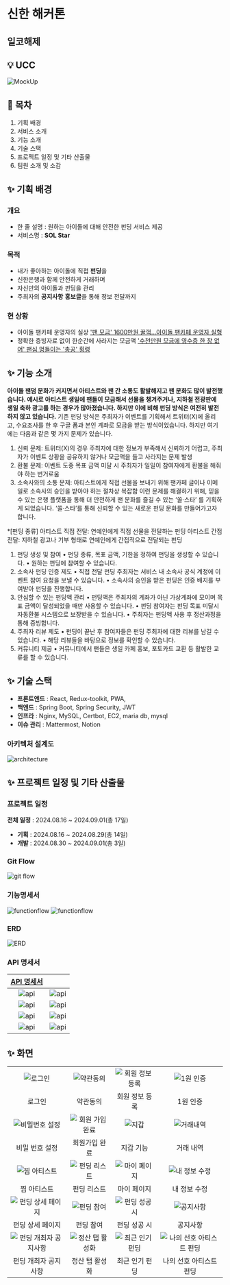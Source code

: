# 신한 해커톤

## 일코해제

## 💡 UCC

![MockUp](./README_ASSETS/figma.png)

## 🚩 목차

1. 기획 배경
2. 서비스 소개
3. 기능 소개
4. 기술 스택
5. 프로젝트 일정 및 기타 산출물
6. 팀원 소개 및 소감

## ✨ 기획 배경

### 개요

-   한 줄 설명 : 원하는 아이돌에 대해 안전한 펀딩 서비스 제공
-   서비스명 : **SOL Star**

### 목적

-   내가 좋아하는 아이돌에 직접 **펀딩**을
-   신한은행과 함께 안전하게 거래하며
-   자신만의 아이돌과 펀딩을 관리
-   주최자의 **공지사항** **홍보글**을 통해 정보 전달까지

### 현 상황

-   아이돌 팬카페 운영자의 실상 ['팬 모금' 1600만원 꿀꺽…아이돌 팬카페 운영자 실형](https://www.newsis.com/view/NISX20230922_0002461358)
-   정확한 증빙자료 없이 한순간에 사라지는 모금액 ['수천만원 모금에 영수증 한 장 없어' 팬심 멍들이는 '총공' 횡령](https://www.hankookilbo.com/News/Read/A2021121010390004582)

## ✨ 기능 소개

**아이돌 팬덤 문화가 커지면서 아티스트와 팬 간 소통도 활발해지고 팬 문화도 많이 발전했습니다. 예시로 아티스트 생일에 팬들이 모금해서 선물을 챙겨주거나, 지하철 전광판에 생일 축하 광고를 하는 경우가 많아졌습니다. 하지만 이에 비해 펀딩 방식은 여전히 발전하지 않고 있습니다.**
기존 펀딩 방식은 주최자가 이벤트를 기획해서 트위터(X)에 올리고, 수요조사를 한 후 구글 폼과 본인 계좌로 모금을 받는 방식이었습니다. 하지만 여기에는 다음과 같은 몇 가지 문제가 있습니다.

1. 신뢰 문제: 트위터(X)의 경우 주최자에 대한 정보가 부족해서 신뢰하기 어렵고, 주최자가 이벤트 상황을 공유하지 않거나 모금액을 들고 사라지는 문제 발생
2. 환불 문제: 이벤트 도중 목표 금액 미달 시 주최자가 일일이 참여자에게 환불을 해줘야 하는 번거로움
3. 소속사와의 소통 문제: 아티스트에게 직접 선물을 보내기 위해 팬카페 글이나 이메일로 소속사의 승인을 받아야 하는 절차상 복잡함
   이런 문제를 해결하기 위해, 믿을 수 있는 은행 플랫폼을 통해 더 안전하게 팬 문화를 즐길 수 있는 ‘쏠·스타’ 를 기획하게 되었습니다. ‘쏠·스타’를 통해 신뢰할 수 있는 새로운 펀딩 문화를 만들어가고자 합니다.

\*[펀딩 종류]
아티스트 직접 전달: 연예인에게 직접 선물을 전달하는 펀딩
아티스트 간접 전달: 지하철 광고나 기부 형태로 연예인에게 간접적으로 전달되는 펀딩

1. 펀딩 생성 및 참여
   • 펀딩 종류, 목표 금액, 기한을 정하여 펀딩을 생성할 수 있습니다.
   • 원하는 펀딩에 참여할 수 있습니다.
2. 소속사 펀딩 인증 제도
   • 직접 전달 펀딩 주최자는 서비스 내 소속사 공식 계정에 이벤트 참여 요청을 보낼 수 있습니다.
   • 소속사의 승인을 받은 펀딩은 인증 배지를 부여받아 펀딩을 진행합니다.
3. 안심할 수 있는 펀딩액 관리
   • 펀딩액은 주최자의 계좌가 아닌 가상계좌에 모이며 목표 금액이 달성되었을 때만 사용할 수 있습니다.
   • 펀딩 참여자는 펀딩 목표 미달시 자동환불 시스템으로 보장받을 수 있습니다.
   • 주최자는 펀딩액 사용 후 정산과정을 통해 증빙합니다.
4. 주최자 리뷰 제도
   • 펀딩이 끝난 후 참여자들은 펀딩 주최자에 대한 리뷰를 남길 수 있습니다.
   • 해당 리뷰들을 바탕으로 정보를 확인할 수 있습니다.
5. 커뮤니티 제공
   • 커뮤니티에서 팬들은 생일 카페 홍보, 포토카드 교환 등 활발한 교류를 할 수 있습니다.

## ✨ 기술 스택

-   **프론트엔드** : React, Redux-toolkit, PWA,
-   **백엔드** : Spring Boot, Spring Security, JWT
-   **인프라** : Nginx, MySQL, Certbot, EC2, maria db, mysql
-   **이슈 관리** : Mattermost, Notion

### 아키텍처 설계도

![architecture](./README_ASSETS/architecture.png)

## ✨ 프로젝트 일정 및 기타 산출물

### 프로젝트 일정

**전체 일정** : 2024.08.16 ~ 2024.09.01(총 17일)

-   **기획** : 2024.08.16 ~ 2024.08.29(총 14일)
-   **개발** : 2024.08.30 ~ 2024.09.01(총 3일)

### Git Flow

![git flow](./README_ASSETS/gitFlow.gif)

### 기능명세서

![functionflow](./README_ASSETS/function1.png)
![functionflow](./README_ASSETS/function2.png)

### ERD

![ERD](./README_ASSETS/erd.png)

### API 명세서

| [API 명세서](https://past-currant-4d8.notion.site/API-57f2a24c811143dea87f1da52203df55) |                                  |
| :-------------------------------------------------------------------------------------: | :------------------------------: |
|                            ![api](./README_ASSETS/API1.PNG)                             | ![api](./README_ASSETS/API2.PNG) |
|                            ![api](./README_ASSETS/API3.PNG)                             | ![api](./README_ASSETS/API4.PNG) |
|                            ![api](./README_ASSETS/API5.PNG)                             | ![api](./README_ASSETS/API6.PNG) |
|                            ![api](./README_ASSETS/API7.PNG)                             | ![api](./README_ASSETS/API8.PNG) |

## ✨ 화면

|                                                        |                                                 |                                                      |                                                        |
| :----------------------------------------------------: | :---------------------------------------------: | :--------------------------------------------------: | :----------------------------------------------------: |
|          ![로그인](./README_ASSETS/login.PNG)          |     ![약관동의](./README_ASSETS/agree.PNG)      |    ![회원 정보 등록](./README_ASSETS/signup.PNG)     |    ![1원 인증](./README_ASSETS/authentication.PNG)     |
|                         로그인                         |                    약관동의                     |                    회원 정보 등록                    |                        1원 인증                        |
|     ![비밀번호 설정](./README_ASSETS/password.PNG)     | ![회원 가입 완료](./README_ASSETS/complete.PNG) |         ![지갑](./README_ASSETS/wallet.PNG)          |         ![거래내역](./README_ASSETS/list.PNG)          |
|                     비밀 번호 설정                     |                  회원가입 완료                  |                      지갑 기능                       |                       거래 내역                        |
|     ![찜 아티스트](./README_ASSETS/zzimArtist.PNG)     | ![펀딩 리스트](./README_ASSETS/fundingList.PNG) |        ![마이 페이지](./README_ASSETS/my.PNG)        |      ![내 정보 수정](./README_ASSETS/update.PNG)       |
|                      찜 아티스트                       |                   펀딩 리스트                   |                     마이 페이지                      |                      내 정보 수정                      |
| ![펀딩 상세 페이지](./README_ASSETS/fundingDetail.PNG) | ![펀딩 참여](./README_ASSETS/fundingRegist.PNG) |     ![펀딩 성공 시](./README_ASSETS/success.PNG)     |        ![공지사항](./README_ASSETS/notice.PNG)         |
|                    펀딩 상세 페이지                    |                    펀딩 참여                    |                     펀딩 성공 시                     |                        공지사항                        |
| ![펀딩 개최자 공지사항](./README_ASSETS/mynotice.PNG)  |  ![정산 탭 활성화](./README_ASSETS/bills.PNG)   | ![최근 인기 펀딩](./README_ASSETS/recentfunding.PNG) | ![나의 선호 아티스트 펀딩](./README_ASSETS/artist.PNG) |
|                  펀딩 개최자 공지사항                  |                 정산 탭 활성화                  |                    최근 인기 펀딩                    |                나의 선호 아티스트 펀딩                 |
